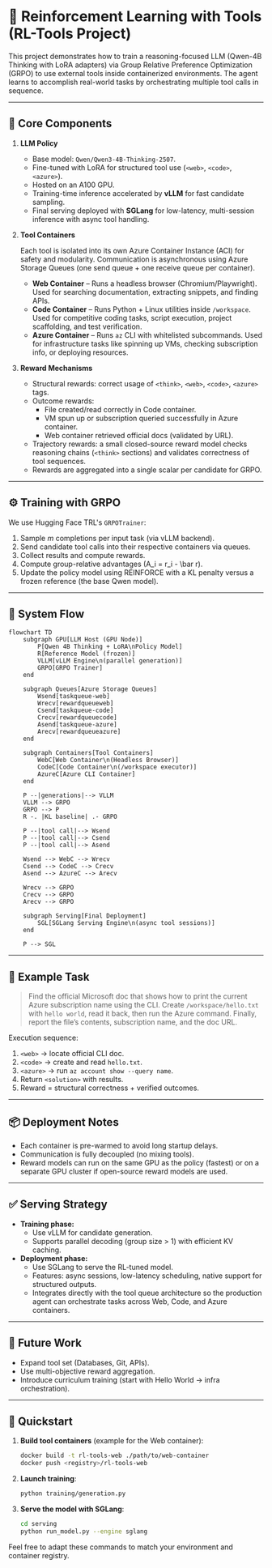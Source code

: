 # 🚀 Reinforcement Learning with Tools (RL-Tools Project)

This project demonstrates how to train a reasoning-focused LLM (Qwen-4B Thinking with LoRA adapters) via Group Relative Preference Optimization (GRPO) to use external tools inside containerized environments. The agent learns to accomplish real-world tasks by orchestrating multiple tool calls in sequence.

---

## 🔑 Core Components

1. **LLM Policy**
   - Base model: `Qwen/Qwen3-4B-Thinking-2507`.
   - Fine-tuned with LoRA for structured tool use (`<web>`, `<code>`, `<azure>`).
   - Hosted on an A100 GPU.
   - Training-time inference accelerated by **vLLM** for fast candidate sampling.
   - Final serving deployed with **SGLang** for low-latency, multi-session inference with async tool handling.

2. **Tool Containers**

   Each tool is isolated into its own Azure Container Instance (ACI) for safety and modularity. Communication is asynchronous using Azure Storage Queues (one send queue + one receive queue per container).

   - **Web Container** – Runs a headless browser (Chromium/Playwright). Used for searching documentation, extracting snippets, and finding APIs.
   - **Code Container** – Runs Python + Linux utilities inside `/workspace`. Used for competitive coding tasks, script execution, project scaffolding, and test verification.
   - **Azure Container** – Runs `az` CLI with whitelisted subcommands. Used for infrastructure tasks like spinning up VMs, checking subscription info, or deploying resources.

3. **Reward Mechanisms**
   - Structural rewards: correct usage of `<think>`, `<web>`, `<code>`, `<azure>` tags.
   - Outcome rewards:
     - File created/read correctly in Code container.
     - VM spun up or subscription queried successfully in Azure container.
     - Web container retrieved official docs (validated by URL).
   - Trajectory rewards: a small closed-source reward model checks reasoning chains (`<think>` sections) and validates correctness of tool sequences.
   - Rewards are aggregated into a single scalar per candidate for GRPO.

---

## ⚙️ Training with GRPO

We use Hugging Face TRL's `GRPOTrainer`:

1. Sample *m* completions per input task (via vLLM backend).
2. Send candidate tool calls into their respective containers via queues.
3. Collect results and compute rewards.
4. Compute group-relative advantages \(A_i = r_i - \bar r\).
5. Update the policy model using REINFORCE with a KL penalty versus a frozen reference (the base Qwen model).

---

## 📡 System Flow

```mermaid
flowchart TD
    subgraph GPU[LLM Host (GPU Node)]
        P[Qwen 4B Thinking + LoRA\nPolicy Model]
        R[Reference Model (frozen)]
        VLLM[vLLM Engine\n(parallel generation)]
        GRPO[GRPO Trainer]
    end

    subgraph Queues[Azure Storage Queues]
        Wsend[taskqueue-web]
        Wrecv[rewardqueueweb]
        Csend[taskqueue-code]
        Crecv[rewardqueuecode]
        Asend[taskqueue-azure]
        Arecv[rewardqueueazure]
    end

    subgraph Containers[Tool Containers]
        WebC[Web Container\n(Headless Browser)]
        CodeC[Code Container\n(/workspace executor)]
        AzureC[Azure CLI Container]
    end

    P --|generations|--> VLLM
    VLLM --> GRPO
    GRPO --> P
    R -. |KL baseline| .- GRPO

    P --|tool call|--> Wsend
    P --|tool call|--> Csend
    P --|tool call|--> Asend

    Wsend --> WebC --> Wrecv
    Csend --> CodeC --> Crecv
    Asend --> AzureC --> Arecv

    Wrecv --> GRPO
    Crecv --> GRPO
    Arecv --> GRPO

    subgraph Serving[Final Deployment]
        SGL[SGLang Serving Engine\n(async tool sessions)]
    end

    P --> SGL
```

---

## 📝 Example Task

> Find the official Microsoft doc that shows how to print the current Azure subscription name using the CLI. Create `/workspace/hello.txt` with `hello world`, read it back, then run the Azure command. Finally, report the file’s contents, subscription name, and the doc URL.

Execution sequence:
1. `<web>` → locate official CLI doc.
2. `<code>` → create and read `hello.txt`.
3. `<azure>` → run `az account show --query name`.
4. Return `<solution>` with results.
5. Reward = structural correctness + verified outcomes.

---

## 📦 Deployment Notes

- Each container is pre-warmed to avoid long startup delays.
- Communication is fully decoupled (no mixing tools).
- Reward models can run on the same GPU as the policy (fastest) or on a separate GPU cluster if open-source reward models are used.

---

## ✅ Serving Strategy

- **Training phase:**
  - Use vLLM for candidate generation.
  - Supports parallel decoding (group size > 1) with efficient KV caching.
- **Deployment phase:**
  - Use SGLang to serve the RL-tuned model.
  - Features: async sessions, low-latency scheduling, native support for structured outputs.
  - Integrates directly with the tool queue architecture so the production agent can orchestrate tasks across Web, Code, and Azure containers.

---

## 🔮 Future Work

- Expand tool set (Databases, Git, APIs).
- Use multi-objective reward aggregation.
- Introduce curriculum training (start with Hello World → infra orchestration).

---

## 🚀 Quickstart

1. **Build tool containers** (example for the Web container):
   ```bash
   docker build -t rl-tools-web ./path/to/web-container
   docker push <registry>/rl-tools-web
   ```
2. **Launch training**:
   ```bash
   python training/generation.py
   ```
3. **Serve the model with SGLang**:
   ```bash
   cd serving
   python run_model.py --engine sglang
   ```

Feel free to adapt these commands to match your environment and container registry.

